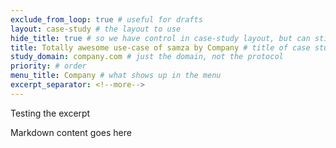 ```yaml
---
exclude_from_loop: true # useful for drafts
layout: case-study # the layout to use
hide_title: true # so we have control in case-study layout, but can still use page
title: Totally awesome use-case of samza by Company # title of case study page
study_domain: company.com # just the domain, not the protocol
priority: # order
menu_title: Company # what shows up in the menu
excerpt_separator: <!--more-->
---
```

<!--
   Licensed to the Apache Software Foundation (ASF) under one or more
   contributor license agreements.  See the NOTICE file distributed with
   this work for additional information regarding copyright ownership.
   The ASF licenses this file to You under the Apache License, Version 2.0
   (the "License"); you may not use this file except in compliance with
   the License.  You may obtain a copy of the License at

       http://www.apache.org/licenses/LICENSE-2.0

   Unless required by applicable law or agreed to in writing, software
   distributed under the License is distributed on an "AS IS" BASIS,
   WITHOUT WARRANTIES OR CONDITIONS OF ANY KIND, either express or implied.
   See the License for the specific language governing permissions and
   limitations under the License.
-->

Testing the excerpt

<!--more-->


Markdown content goes here